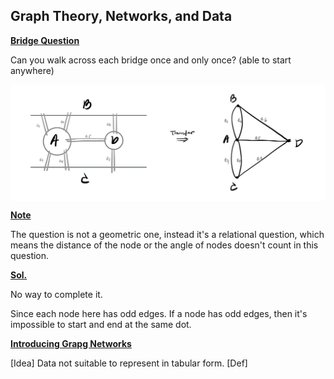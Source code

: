 ## **Graph Theory, Networks, and Data**

**<ins>Bridge Question</ins>**  

Can you walk across each bridge once and only once? (able to start anywhere)
<p align="center" width="100%">
    <img align="center" src="Img/bridge_q.jpg" width="750" />
</p>

**<ins>Note</ins>**  

The question is not a geometric one, instead it's a relational question, which means the distance of the node or the angle of nodes doesn't count in this question.

**<ins>Sol.</ins>**  

No way to complete it. 

Since each node here has odd edges. If a node has odd edges, then it's impossible to start and end at the same dot.

**<ins>Introducing Grapg Networks</ins>** 

[Idea] Data not suitable to represent in tabular form.
[Def]
